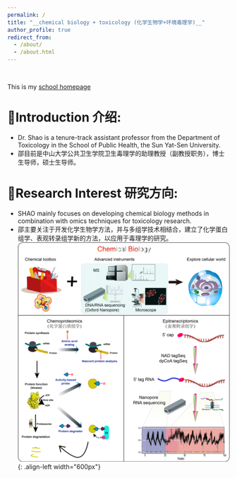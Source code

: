 ```yaml
---
permalink: /
title: "__chemical biology + toxicology (化学生物学+环境毒理学)__"
author_profile: true
redirect_from: 
  - /about/
  - /about.html
---
```

<br />

</style><p>This is my <a href="https://sph.sysu.edu.cn/teacher/2407">school homepage</a></p>
          
# __🥇Introduction 介绍:__   
* Dr. Shao is a tenure-track assistant professor from the Department of Toxicology in the School of Public Health, the Sun Yat-Sen University.  
* 邵目前是中山大学公共卫生学院卫生毒理学的助理教授（副教授职务），博士生导师，硕士生导师。     

# __🥈Research Interest 研究方向:__   
* SHAO mainly focuses on developing chemical biology methods in combination with omics techniques for toxicology research.  
* 邵主要关注于开发化学生物学方法，并与多组学技术相结合，建立了化学蛋白组学、表观转录组学新的方法，以应用于毒理学的研究。      
![chemical biology](/images/ChemBio.png){: .align-left width="600px"}  
